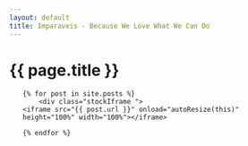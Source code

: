 ```yaml
---
layout: default
title: Imparaveis - Because We Love What We Can Do
---
```

<h1>{{ page.title }}</h1>
<ul class="posts">

	{% for post in site.posts %}
		<div class="stockIframe ">
    <iframe src="{{ post.url }}" onload="autoResize(this)" height="100%" width="100%"></iframe> 
</div>

<style>
   html,body { height: 100% }
   .stockIframe {  width:100%; height:100%; }
   .stockIframe iframe {  width:100%; height:100%; border:0;overflow:hidden }
</style>

<script>
   function autoResize(i) {
     var iframeHeight=
     (i).contentWindow.document.body.scrollHeight;
     (i).height=iframeHeight+20;
   }
</script>

	{% endfor %}
</ul>
